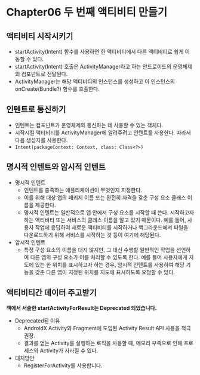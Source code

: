 # Chapter06 두 번째 액티비티 만들기

## 액티비티 시작시키기
- startActivity(Intent) 함수를 사용하면 한 액티비티에서 다른 액티비티로 쉽게 이동할 수 있다.
- startActivity(Intent) 호출은 ActivityManager라고 하는 안드로이드의 운영체제의 컴포넌트로 전달된다.
- ActivityManager는 해당 액티비티의 인스턴스를 생성하고 이 인스턴스의 onCreate(Bundle?) 함수를 호출한다.

## 인텐트로 통신하기
- 인텐트는 컴포넌트가 운영체제와 통신하는 데 사용할 수 있는 객체다.
- 시작시킬 액티비티를 ActivityManager에 알려주려고 인텐트를 사용한다. 따라서 다음 생성자를 사용한다.
- `Intent(packageContext: Context, class: Class<?>)`

## 명시적 인텐트와 암시적 인텐트
- 명시적 인텐트
  - 인텐트를 충족하는 애플리케이션이 무엇인지 지정한다. 
  - 이를 위해 대상 앱의 패키지 이름 또는 완전히 자격을 갖춘 구성 요소 클래스 이름을 제공한다. 
  - 명시적 인텐트는 일반적으로 앱 안에서 구성 요소를 시작할 때 쓴다. 시작하고자 하는 액티비티 또는 서비스의 클래스 이름을 알고 있기 때문이다. 예를 들어, 사용자 작업에 응답하여 새로운 액티비티를 시작하거나 백그라운드에서 파일을 다운로드하기 위해 서비스를 시작하는 것 등이 여기에 해당된다.
- 암시적 인텐트
  - 특정 구성 요소의 이름을 대지 않지만, 그 대신 수행할 일반적인 작업을 선언하여 다른 앱의 구성 요소가 이를 처리할 수 있도록 한다. 예를 들어 사용자에게 지도에 있는 한 위치를 표시하고자 하는 경우, 암시적 인텐트를 사용하여 해당 기능을 갖춘 다른 앱이 지정된 위치를 지도에 표시하도록 요청할 수 있다.

## 액티비티간 데이터 주고받기
**책에서 서술한 startActivityForResult는 Deprecated 되었습니다.**
- Deprecated된 이유
  -  AndroidX Activity와 Fragment에 도입된 Activity Result API 사용을 적극 권장.
  - 결과를 얻는 Activity를 실행하는 로직을 사용할 때, 메모리 부족으로 인해 프로세스와 Activity가 사라질 수 있다.
- 대처방안
  - RegisterForActivity를 사용합니다. 
